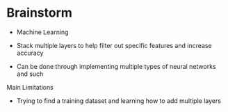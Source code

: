 # Brainstorm

- Machine Learning

- Stack multiple layers to help filter out specific features and increase accuracy
- Can be done through implementing multiple types of neural networks and such


Main Limitations
- Trying to find a training dataset and learning how to add multiple layers 

